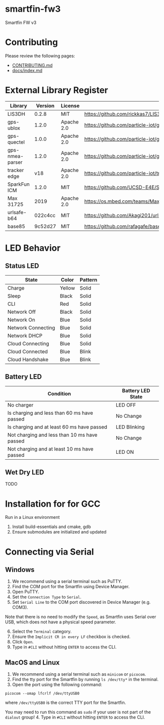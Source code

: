 # smartfin-fw3
Smartfin FW v3


# Contributing

Please review the following pages:
- [CONTRIBUTING.md](CONTRIBUTING.md)
- [docs/index.md](docs/index.md)

# External Library Register
Library         | Version | License | Source                                           | Location
----------------|---------|---------|--------------------------------------------------|---------
LIS3DH          | 0.2.8   | MIT     | https://github.com/rickkas7/LIS3DH               | lib/LIS3DH
gps-ublox       | 1.2.0   | Apache 2.0 | https://github.com/particle-iot/gps-ublox/       | lib/gps-ublox
gps-quectel     | 1.0.0   | Apache 2.0 | https://github.com/particle-iot/gps-quectel      | lib/gps-quectel
gps-nmea-parser | 1.2.0   | Apache 2.0 | https://github.com/particle-iot/gps-nmea-parser/ | lib/gps-nmea-parser
tracker edge    | v18     | Apache 2.0 | https://github.com/particle-iot/tracker-edge     | lib/tracker-edge
SparkFun ICM    | 1.2.0   | MIT     | https://github.com/UCSD-E4E/SparkFun_ICM-20948_ParticleLibrary | lib/SparkFun_ICM-20948_ParticleLibrary
Max 31725       | 2019    | Apache 2.0 | https://os.mbed.com/teams/MaximIntegrated/code/MAX31725_Accurate_Temperature_Sensor//file/b4fdbbe79036/max31725.h/ | temperature/
urlsafe-b64     | 022c4cc | MIT     | https://github.com/Akagi201/urlsafe-b64 | src/cellular/encoding
base85          | 9c52d27 | MIT     | https://github.com/rafagafe/base85 | src/cellular/encoding



# LED Behavior

## Status LED
| State              | Color  | Pattern  |
|--------------------|--------|----------|
| Charge             | Yellow | Solid    |
| Sleep              | Black  | Solid    |
| CLI                | Red    | Solid    |
| Network Off        | Black  | Solid    |
| Network On         | Blue   | Solid    |
| Network Connecting | Blue   | Solid    |
| Network DHCP       | Blue   | Solid    |
| Cloud Connecting   | Blue   | Solid    |
| Cloud Connected    | Blue   | Blink    |
| Cloud Handshake    | Blue   | Blink    |


## Battery LED
| Condition                                    | Battery LED State |
|----------------------------------------------|-------------------|
| No charger                                   | LED OFF           |
| Is charging and less than 60 ms have passed  | No Change         |
| Is charging and at least 60 ms have passed   | LED Blinking      |
| Not charging and less than 10 ms have passed | No Change         |
| Not charging and at least 10 ms have passed  | LED ON            |


## Wet Dry LED
TODO

# Installation for for GCC
Run in a Linux environment

1. Install build-essentials and cmake, gdb
2. Ensure submodules are initialized and updated

# Connecting via Serial
## Windows
1. We recommend using a serial terminal such as PuTTY.
2. Find the COM port for the Smartfin using Device Manager.
3. Open PuTTY.
4. Set the `Connection Type` to `Serial`.
5. Set `Serial Line` to the COM port discovered in Device Manager (e.g. COM3).

Note that there is no need to modify the `Speed`, as Smartfin uses Serial over
USB, which does not have a physical speed parameter.

6. Select the `Terminal` category.
7. Ensure the `Implicit CR in every LF` checkbox is checked.
8. Click `Open`.
9. Type in `#CLI` without hitting `ENTER` to access the CLI.

## MacOS and Linux
1. We recommend using a serial terminal such as `minicom` or `picocom`.
2. Find the tty port for the Smartfin by running `ls /dev/tty*` in the terminal.
3. Open the port using the following command:
```
picocom --omap lfcrlf /dev/ttyUSB0
```
where `/dev/ttyUSB0` is the correct TTY port for the Smartfin.

You may need to run this command as `sudo` if your user is not part of the
`dialout` group!
4. Type in `#CLI` without hitting `ENTER` to access the CLI.